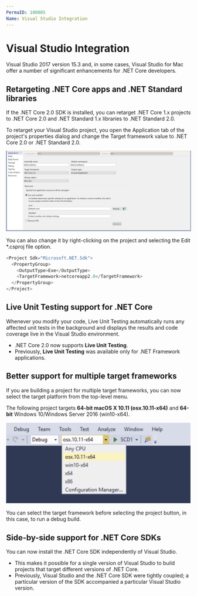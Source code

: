 ```yaml
---
PermaID: 100005
Name: Visual Studio Integration
---
```


# Visual Studio Integration

Visual Studio 2017 version 15.3 and, in some cases, Visual Studio for Mac offer a number of significant enhancements for .NET Core developers.

## Retargeting .NET Core apps and .NET Standard libraries

If the .NET Core 2.0 SDK is installed, you can retarget .NET Core 1.x projects to .NET Core 2.0 and .NET Standard 1.x libraries to .NET Standard 2.0.

To retarget your Visual Studio project, you open the Application tab of the project's properties dialog and change the Target framework value to .NET Core 2.0 or .NET Standard 2.0. 

<img src="images/vs-integration-1.png">

You can also change it by right-clicking on the project and selecting the Edit *.csproj file option. 

```csharp
<Project Sdk="Microsoft.NET.Sdk">
  <PropertyGroup>
    <OutputType>Exe</OutputType>
    <TargetFramework>netcoreapp2.0</TargetFramework>
  </PropertyGroup>
</Project>
```

## Live Unit Testing support for .NET Core

Whenever you modify your code, Live Unit Testing automatically runs any affected unit tests in the background and displays the results and code coverage live in the Visual Studio environment. 

 - .NET Core 2.0 now supports **Live Unit Testing**. 
 - Previously, **Live Unit Testing** was available only for .NET Framework applications.

## Better support for multiple target frameworks

If you are building a project for multiple target frameworks, you can now select the target platform from the top-level menu. 

The following project targets **64-bit macOS X 10.11 (osx.10.11-x64)** and **64-bit** Windows 10/Windows Server 2016 (win10-x64). 

<img src="images/vs-integration-2.png">

You can select the target framework before selecting the project button, in this case, to run a debug build.

## Side-by-side support for .NET Core SDKs

You can now install the .NET Core SDK independently of Visual Studio. 

 - This makes it possible for a single version of Visual Studio to build projects that target different versions of .NET Core. 
 - Previously, Visual Studio and the .NET Core SDK were tightly coupled; a particular version of the SDK accompanied a particular Visual Studio version.
